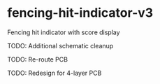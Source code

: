 # fencing-hit-indicator-v3
 Fencing hit indicator with score display

 TODO: Additional schematic cleanup

 TODO: Re-route PCB

 TODO: Redesign for 4-layer PCB
